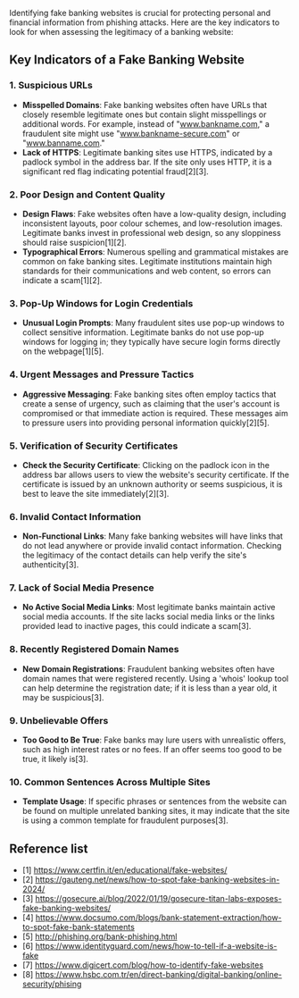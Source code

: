 Identifying fake banking websites is crucial for protecting personal and financial information from phishing attacks. Here are the key indicators to look for when assessing the legitimacy of a banking website:

## Key Indicators of a Fake Banking Website

### 1. **Suspicious URLs**
- **Misspelled Domains**: Fake banking websites often have URLs that closely resemble legitimate ones but contain slight misspellings or additional words. For example, instead of "www.bankname.com," a fraudulent site might use "www.bankname-secure.com" or "www.banname.com."
- **Lack of HTTPS**: Legitimate banking sites use HTTPS, indicated by a padlock symbol in the address bar. If the site only uses HTTP, it is a significant red flag indicating potential fraud[2][3].

### 2. **Poor Design and Content Quality**
- **Design Flaws**: Fake websites often have a low-quality design, including inconsistent layouts, poor colour schemes, and low-resolution images. Legitimate banks invest in professional web design, so any sloppiness should raise suspicion[1][2].
- **Typographical Errors**: Numerous spelling and grammatical mistakes are common on fake banking sites. Legitimate institutions maintain high standards for their communications and web content, so errors can indicate a scam[1][2].

### 3. **Pop-Up Windows for Login Credentials**
- **Unusual Login Prompts**: Many fraudulent sites use pop-up windows to collect sensitive information. Legitimate banks do not use pop-up windows for logging in; they typically have secure login forms directly on the webpage[1][5].

### 4. **Urgent Messages and Pressure Tactics**
- **Aggressive Messaging**: Fake banking sites often employ tactics that create a sense of urgency, such as claiming that the user's account is compromised or that immediate action is required. These messages aim to pressure users into providing personal information quickly[2][5].

### 5. **Verification of Security Certificates**
- **Check the Security Certificate**: Clicking on the padlock icon in the address bar allows users to view the website's security certificate. If the certificate is issued by an unknown authority or seems suspicious, it is best to leave the site immediately[2][3].

### 6. **Invalid Contact Information**
- **Non-Functional Links**: Many fake banking websites will have links that do not lead anywhere or provide invalid contact information. Checking the legitimacy of the contact details can help verify the site's authenticity[3].

### 7. **Lack of Social Media Presence**
- **No Active Social Media Links**: Most legitimate banks maintain active social media accounts. If the site lacks social media links or the links provided lead to inactive pages, this could indicate a scam[3].

### 8. **Recently Registered Domain Names**
- **New Domain Registrations**: Fraudulent banking websites often have domain names that were registered recently. Using a 'whois' lookup tool can help determine the registration date; if it is less than a year old, it may be suspicious[3].

### 9. **Unbelievable Offers**
- **Too Good to Be True**: Fake banks may lure users with unrealistic offers, such as high interest rates or no fees. If an offer seems too good to be true, it likely is[3].

### 10. **Common Sentences Across Multiple Sites**
- **Template Usage**: If specific phrases or sentences from the website can be found on multiple unrelated banking sites, it may indicate that the site is using a common template for fraudulent purposes[3].


## Reference list
- [1] https://www.certfin.it/en/educational/fake-websites/
- [2] https://gauteng.net/news/how-to-spot-fake-banking-websites-in-2024/
- [3] https://gosecure.ai/blog/2022/01/19/gosecure-titan-labs-exposes-fake-banking-websites/
- [4] https://www.docsumo.com/blogs/bank-statement-extraction/how-to-spot-fake-bank-statements
- [5] http://phishing.org/bank-phishing.html
- [6] https://www.identityguard.com/news/how-to-tell-if-a-website-is-fake
- [7] https://www.digicert.com/blog/how-to-identify-fake-websites
- [8] https://www.hsbc.com.tr/en/direct-banking/digital-banking/online-security/phising

